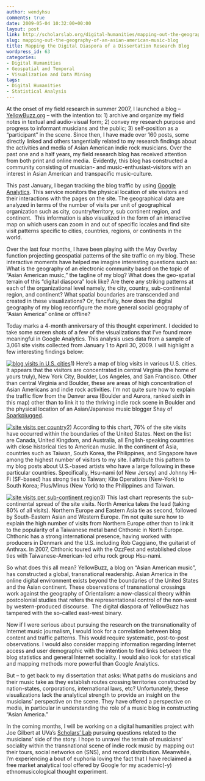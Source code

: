 ```yaml
---
author: wendyhsu
comments: true
date: 2009-05-04 10:32:00+00:00
layout: post
link: http://scholarslab.org/digital-humanities/mapping-out-the-geography-of-an-asian-american-music-blog/
slug: mapping-out-the-geography-of-an-asian-american-music-blog
title: Mapping the Digital Diaspora of a Dissertation Research Blog
wordpress_id: 63
categories:
- Digital Humanities
- Geospatial and Temporal
- Visualization and Data Mining
tags:
- Digital Humanities
- Statistical Analysis
---
```


At the onset of my field research in summer 2007, I launched a blog – [YellowBuzz.org](http://yellowbuzz.org) – with the intention to: 1) archive and organize my field notes in textual and audio-visual form; 2) convey my research purpose and progress to informant musicians and the public; 3) self-position as a “participant” in the scene. Since then, I have made over 160 posts, some directly linked and others tangentially related to my research findings about the activities and media of Asian American indie rock musicians. Over the past one and a half years, my field research blog has received attention from both print and online media.  Evidently, this blog has constructed a community consisting of musician- and music-enthusiast-visitors with an interest in Asian American and transpacific music-culture.<!-- more -->

This past January, I began tracking the blog traffic by using [Google Analytics](http://www.google.com/analytics/). This service monitors the physical location of site visitors and their interactions with the pages on the site. The geographical data are analyzed in terms of the number of visits per unit of geographical organization such as city, country/territory, sub continent region, and continent.  This information is also visualized in the form of an interactive map on which users can zoom in and out of specific locales and find site visit patterns specific to cities, countries, regions, or continents in the world.

Over the last four months, I have been playing with the May Overlay function projecting geospatial patterns of the site traffic on my blog. These interactive moments have helped me imagine interesting questions such as: What is the geography of an electronic community based on the topic of “Asian American music,” the tagline of my blog? What does the geo-spatial terrain of this “digital diaspora” look like? Are there any striking patterns at each of the organizational level namely, the city, country, sub-continental region, and continent? What spatial boundaries are transcended and created in these visualizations? Or, fancifully, how does the digital geography of my blog reconfigure the more general social geography of “Asian America” online or offline?

Today marks a 4-month anniversary of this thought experiment. I decided to take some screen shots of a few of the visualizations that I’ve found more meaningful in Google Analytics. This analysis uses data from a sample of 3,061 site visits collected from January 1 to April 30, 2009. I will highlight a few interesting findings below:

[![blog visits in U.S. cities](http://lh4.ggpht.com/_POx44XG38pY/SfsEEpcmLGI/AAAAAAAABME/jPp5MEsm9t0/s800/Analytics_Map_UScities.jpg)](http://lh4.ggpht.com/_POx44XG38pY/SfsEEpcmLGI/AAAAAAAABME/jPp5MEsm9t0/s800/Analytics_Map_UScities.jpg)1) Here’s a map of blog visits in various U.S. cities. It appears that the visitors are concentrated in central Virginia (the home of yours truly), New York City, Boulder, Los Angeles, and San Francisco. Other than central Virginia and Boulder, these are areas of high concentration of Asian Americans and indie rock activities. I'm not quite sure how to explain the traffic flow from the Denver area (Boulder and Aurora, ranked sixth in this map) other than to link it to the thriving indie rock scene in Boulder and the physical location of an Asian/Japanese music blogger Shay of [Sparkplugged](http://sparkplugged.net/).

[![site visits per country](http://lh4.ggpht.com/_POx44XG38pY/SfsEE0fNXFI/AAAAAAAABMM/LccJoFTelNY/s800/Analytics_May_countries_PieChart.jpg)](http://lh4.ggpht.com/_POx44XG38pY/SfsEE0fNXFI/AAAAAAAABMM/LccJoFTelNY/s800/Analytics_May_countries_PieChart.jpg)2) According to this chart, 76% of the site visits have occurred within the boundaries of the United States. Next on the list are Canada, United Kingdom, and Australia, all English-speaking countries with close historical ties to American music. In the continent of Asia, countries such as Taiwan, South Korea, the Philippines, and Singapore have among the highest number of visitors to my site. I attribute this pattern to my blog posts about U.S.-based artists who have a large following in these particular countries. Specifically, Hsu-nami (of New Jersey) and Johnny Hi-Fi (SF-based) has strong ties to Taiwan; Kite Operations (New-York) to South Korea; Plus/Minus (New York) to the Philippines and Taiwan.

[![site visits per sub-continent region](http://lh3.ggpht.com/_POx44XG38pY/SfsEE4M02WI/AAAAAAAABMU/3_qKDX7hSoY/s800/Analytics_piechart_subcont.jpg)](http://lh3.ggpht.com/_POx44XG38pY/SfsEE4M02WI/AAAAAAAABMU/3_qKDX7hSoY/s800/Analytics_piechart_subcont.jpg)3) This last chart represents the sub-continental spread of the site visits. North America takes the lead (taking 80% of all visits). Northern Europe and Eastern Asia tie as second, followed by South-Eastern Asian and Western Europe. I’m not quite sure how to explain the high number of visits from Northern Europe other than to link it to the popularity of a Taiwanese metal band Chthonic in North Europe. Chthonic has a strong international presence, having worked with producers in Denmark and the U.S. including Rob Caggiano, the guitarist of Anthrax. In 2007, Chthonic toured with the OzzFest and established close ties with Taiwanese-American-led erhu rock group Hsu-nami.

So what does this all mean? YellowBuzz, a blog on “Asian American music”, has constructed a global, transnational readership. Asian America in the online digital environment exists beyond the boundaries of the United States and the Asian continent. These observations of transnational crossings work against the geography of Orientalism: a now-classical theory within postcolonial studies that refers the representational control of the non-west by western-produced discourse.  The digital diaspora of YellowBuzz has tampered with the so-called east-west binary.

Now if I were serious about pursuing the research on the transnationality of Internet music journalism, I would look for a correlation between blog content and traffic patterns. This would require systematic, post-to-post observations. I would also consider mapping information regarding Internet access and user demographic with the intention to find links between the blog statistics and general Internet sociality. I would also look for statistical and mapping methods more powerful than Google Analytics.

But – to get back to my dissertation that asks: What paths do musicians and their music take as they establish routes crossing territories constructed by nation-states, corporations, international laws, etc? Unfortunately, these visualizations lack the analytical strength to provide an insight on the musicians’ perspective on the scene. They have offered a perspective on media, in particular in understanding the role of a music blog in constructing “Asian America.”

In the coming months, I will be working on a digital humanities project with Joe Gilbert at UVa’s [Scholars’ Lab](http://www2.lib.virginia.edu/scholarslab/) pursuing questions related to the musicians’ side of the story. I hope to unravel the terrain of musicians’ sociality within the transnational scene of indie rock music by mapping out their tours, social networks on (SNS), and record distribution. Meanwhile, I’m experiencing a bout of euphoria loving the fact that I have reclaimed a free market analytical tool offered by Google for my academic(-y) ethnomusicological thought experiment.
